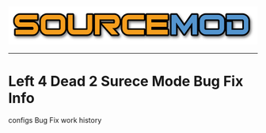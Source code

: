 <img src="https://github.com/GlobalMikiDev/Sourcemod-bug-fix/blob/main/logo.png"/>

-----------------------------------------------------------------------------------------------------------------------------------------------------------------------------

# Left 4 Dead 2 Surece Mode Bug Fix Info

configs Bug Fix work history
